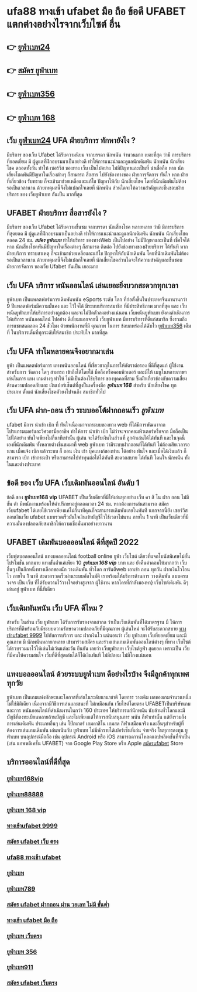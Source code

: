 # ufa88 ทางเข้า ufabet มือ ถือ ข้อดี UFABET แตกต่างอย่างไรจากเว็บไซต์ อื่น

## 👉 [ยูฟ่าเบท24](https://bio.link/madam168)
## 👉 [สมัคร ยูฟ่าเบท](https://bio.link/madam168)
## 👉 [ยูฟ่าเบท356](https://heylink.me/madam168)
## 👉 [ยูฟ่าเบท 168](https://bio.link/madam168)

## เว็บ [ยูฟ่าเบท24](https://bio.link/madam168) UFA ฝ่ายบริการ  ทักหายังไง ?

มีบริการ ของเว็บ Ufabet   ได้รับความนิยม จากบรรดา นักพนัน  จำนวนมาก เยอะที่สุด  ว่ามี การบริการที่ยอดเยี่ยม  มี ผู้ดูแลที่ฝึกอบรมมาเป็นอย่างดี ทำให้การแนะนำและดูแลนักเดิมพัน นักพนัน นักเสี่ยงโชค  ตลอดทั้งวัน  ทำให้ เซอร์วิส ของทาง เว็บ เป็นไปอย่าง ไม่มีปัญหาและเป็นที่  น่าเชื่อถือ หาก  นักเสี่ยงโชคพันมีปัญหาในเรื่องต่างๆ ก็สามารถ  สื่อสาร ไปยังช่องทางของ ฝ่ายการจัดการ   ทันใจ หาก ฝ่ายที่เกี่ยวข้อง รับทราบ  ก็จะเข้ามาช่วยเหลือและแก้ไข ปัญหาให้กับ นักเสี่ยงโชค โดยที่นักเดิมพันไม่ต้องรอเป็นเวลานาน ด้วยเหตุผลนี้จึงไม่แปลกใจเลยที่ นักพนัน ส่วนใดจะให้ความสำคัญและชื่นชอบฝ่ายบริการ ของ เว็บยูฟ่าเบท  กันเป็น  มากที่สุด


## UFABET ฝ่ายบริการ  สื่อสารยังไง ?

มีบริการ ของเว็บ Ufabet  ได้รับความชื่นชม จากบรรดา นักเสี่ยงโชค  หลายหลาย ว่ามี มีการบริการที่สุดยอด  มี ผู้ดูแลที่ฝึกอบรมมาเป็นอย่างดี ทำให้การแนะนำและดูแลนักเดิมพัน นักพนัน นักเสี่ยงโชค  ตลอด 24 ชม.  ***สมัคร ยูฟ่าเบท*** ทำให้บริการ ของทางWeb เป็นไปอย่าง ไม่มีปัญหาและเป็นที่  เชื่อใจได้  หาก  นักเสี่ยงโชคพันมีปัญหาในเรื่องต่างๆ ก็สามารถ ติดต่อ  ไปยังช่องทางของฝ่ายบริการ  ได้ทันที  หากฝ่ายบริการ  ทราบสาเหตุ ก็จะเข้ามาช่วยเหลือและแก้ไข ปัญหาให้กับนักเดิมพัน  โดยที่นักเดิมพันไม่ต้องรอเป็นเวลานาน ด้วยเหตุผลนี้จึงไม่แปลกใจเลยที่ นักเสี่ยงโชคส่วนใดจะให้ความสำคัญและชื่นชอบ ฝ่ายการจัดการ ของเว็บ Ufabet  กันเป็น  เยอะมาก 


## เว็บ UFA บริการ พนันออนไลน์ เล่นเยอะยิ่งบวกสะดวกทุกเวลา

 ยูฟ่าเบท เป็นแพลตฟอร์มการเดิมพันพนัน eSports ระดับ โลก ที่ก่อตั้งขึ้นในประเทศจีนมานานกว่า 9 ปีแพลตฟอร์มมีความมั่นคง และ ไว้ใจได้ มีระบบบริการสมาชิก ที่มีประสิทธิภาพ   มากที่สุด และ เว็บพนันยูฟ่าเบทให้บริการอย่างถูกต้อง และจะไม่ปิดตัวลงอย่างแน่นอน เว็บพนันยูฟ่าเบท ยังคงดำเนินการให้บริการ พนันออนไลน์ ไปอย่าง ดีเยี่ยมนอกจากนี้ เว็บยูฟ่าเบท  มีการบริการที่ดีแก่สมาชิก ซึ่งรวมถึงการแชทสดตลอด 24 ชั่วโมง ด้วยพนักงานที่มี  คุณภาพ ในการ ข้อบกพร่องได้ฉับไว  [ยูฟ่าเบท356](https://bio.link/madam168) เต็มที่ ในบริการเต็มที่ทุกระดับให้สมาชิก ประทับใจ มากที่สุด 

## เว็บ UFA ทำไมหลายคนจึงอยากมาเล่น

 ยูฟ่า เป็นแพลตฟอร์มการ แทงพนันออนไลน์ ที่เชี่ยวชาญในการให้อัตราต่อรอง ที่ดีที่สุดแก่ ผู้ใช้งานสำหรับการ วัดดวง ใดๆ สามารถ เข้าถึงได้โดยใช้  มือถือหรือคอมพิวเตอร์ และมีให้  เมนูในหลายภาษาเล่นในการ  แทง เกมต่างๆ ทำให้  ไม่มีเป็นต้องใช้บริการ ของบุคคลที่สาม ซึ่งมักเกี่ยวข้องกับความเสี่ยงด้านความปลอดภัยและ  เงินเปอร์เซ็นต์ที่สูงป็นเครื่องมือ ***ยูฟ่าเบท 168*** สำหรับ  นักเสี่ยงโชค ทุกประเภท ตั้งแต่ นักเสี่ยงโชคตัวยงไปจนถึง สมาชิกทั่วไป


## เว็บ UFA ฝาก-ถอน เร็ว ระบบออโต้ฝากถอนเร็ว *ยูฟ่าเบท* 

 ufabet  มีการ นำเข้า   เบิก ที่ ทันใจเนื่องมาจากระบบของทาง web  ที่ได้มีการพัฒนาจาก โปรแกรมเมอร์และวิศวกรมืออาชีพ ทำให้การ นำเข้า   เบิก  ไม่ว่าจะจากคอมพิวเตอร์หรือจาก มือถือเป็นไปได้อย่าง ทันใจเพียงไม่กี่นาทีเท่านั้น  ผู้เล่น จะได้รับเงินในส่วนที่ ลูกค้าเล่นได้ได้ทันที  และในจุดนี้เองที่นักเดิมพัน ทั้งหลายต่างชื่นชมมาที่ web  ยูฟ่าเบท  ว่ามีระบบฝากถอนที่ได้ทันที  ไม่ต้องเสียเวลารอนาน เมื่อแจ้ง  เบิก แล้วระบบ ก็ ถอน เงิน เข้า บุ๊คแบงก์ของท่าน ได้อย่าง ทันใจ และเมื่อได้เงินแล้ว ก็สามารถ  เบิก เข้ากระเป๋า หรือสามารถไปทำทุนต่อได้ได้ทันที   สะดวกสบาย  ได้ทันที  โดนใจ นักพนัน ทั้งในและต่างประเทศ

## ข้อดี ของ เว็บ UFA  เว็บเดิมพันออนไลน์ อันดับ 1 

ข้อดี ของ **ยูฟ่าเบท168 vip** UFABET เป็นเว็บเดียวที่มีให้เล่นทุกอย่าง  เว็บ คา สิ โน ฝาก ถอน ไม่มี ขั้น ต่ํา  มีพนักงานพร้อมให้คำปรึกษาอยู่ตลอดเวลา 24 ชม. หากต้องการเล่นสามารถ  สมัครเว็บufabet  ได้เลยใช้เวลาเพียงแค่ไม่กี่นาทีคุณก็จะสามารถเดิมพันเลยในทันที นอกจากนี้ยัง เซอร์วิส   ถอนเงินเว็บ ufabet  แบบรวดเร็วมันใจเงินเข้าบัญชีไวใช้เวลาไม่นาน ภายใน 1 นาที เป็นเว็บเดียวที่มีความมั่นคงปลอดภัยสมาชิกให้ความเชื่อมั่นมาอย่างยาวนาน


## UFABET  เดิมพันบอลออนไลน์ ดีที่สุดปี 2022

เว็บฟุตบอลออนไลน์ แทงบอลออนไลน์ football online   ยูฟ่า   เว็บไซต์ เดียวที่แจกโบนัสพิเศษไม่อั้น โปรโมชั่น  มากมาย  แทงขั้นต่ำแค่เพียง 10 ***ยูฟ่าเบท 168 vip*** บาท และ ยังคืนค่าคอมให้มากกว่า เว็บ อื่นๆ เป็นอีกหนึ่งทางเลือกของนัก วางเดิมพัน ทั่วโลก การันตีweb  เอาเข้า ถอน   ทุกวัน  ฝากเงินไวโอนไว ภายใน 1 นาที สะดวกรวดเร็วผ่านระบบอัตโนมัติ เราพร้อมให้บริการด้านการ วางเดิมพัน แบบครบวงจร เป็น เว็บ ที่ได้รับความไว้วางใจอย่างสูงจาก  ผู้ใช้งาน   หากใครที่กำลังมองหา} เว็บไซต์เดิมพัน ดีๆเล่นอยู่ ยูฟ่าเบท  ที่นี้ทีเดียว


##  เว็บเดิมพันพนัน เว็บ UFA ดีไหม ?

สำหรับ ในส่วน  เว็บ ยูฟ่าเบท  ได้รับการรับรองจากสากล ว่าเป็นเว็บเดิมพันที่ได้มาตรฐาน  มี ให้การบริการที่ดีพร้อมกับมีระบบความรักษาความปลอดภัยที่มีคุณภาพ  ผู้เล่นใหม่  จะได้รับสะดวกสบาย [ทางเข้าufabet 9999](https://linkfly.to/madam168)   ไปกับการบริการ  และ ฝากเงินไว แน่นอนว่า เว็บ ยูฟ่าเบท   เว็บที่ยอดเยี่ยม  และมีคุณภาพ  มี นักพนันหลายกหลาย  เข้ามาร่วมสมัคร และร่วมเล่นเกมเดิมพันออนไลน์ต่างๆ ที่ทาง เว็บไซต์ ได้รวบรวมมาไว้ให้เล่นไม่เว้นแต่ละวัน  ยืนยัน เลยว่า  เว็บยูฟ่าเบท เว็บไซต์ยูฟ่า  สุดยอด  เพราะเป็น เว็บที่มีคนให้ความสนใจ เว็บที่ดีที่สุดเล่นได้ก็ได้เงินทันที ไม่มีปลอม ไม่มีโกงแน่นอน


##  แทงบอลออนไลน์   ด้วยระบบยูฟ่าเบท ดีอย่างไรบ้าง จึงมีลูกค้าทุกเพศทุกวัย

 ยูฟ่าเบท เป็นเกมแห่งทักษะและโอกาสที่เล่นในระดับนานาชาติ โดยการ วางเดิม ผลของเกมจำนวนหนึ่ง ไม่ใช่มิติเดียว เนื่องจากมีวิธีการเล่นและชนะที่ ไม่เหมือนกัน  เว็บไซต์โดยตรง UFABETเป็นบริษัทเกมและการ พนันออนไลน์ที่ดำเนินงานในกว่า 160 ประเทศ ให้บริการแก่นักพนัน นับล้านทั่วโลกและมีบัญชีที่ลงทะเบียนหลายล้านบัญชี และไม่เพียงแต่ให้การสนับสนุนการ พนัน กีฬาเท่านั้น แต่ยังรวมถึงการเล่นเดิมพัน ประเภทอื่นๆ เช่น โป๊กเกอร์ เกมคาสิโน เกมสด กีฬาเสมือนจริง และอื่นๆสำหรับผู้ที่ต้องการเล่นเกมเดิมพัน เล่นพนันกับ ยูฟ่าเบท ไม่มีหักรายได้เปอร์เซ็นที่เล่น จ่ายจริง ในทุการลงทุน  ยูฟ่าเบท  บนอุปกรณ์มือถือ เช่น อุปกรณ์ Android หรือ iOS สามารถดาวน์โหลดแอปพลิเคชั่นที่จำเป็น (เช่น แอพพลิเคชั่น UFABET) จาก Google Play Store หรือ Apple [สมัครufabet](https://linkfly.to/madam168) Store 


## บริการออนไลน์ที่ดีที่สุด

### [ยูฟ่าเบท168vip](https://atom.io/themes/ยูฟ่าเบท356%20สมัครฟรี100%%20โบนัส150%%20ถอนได้100%)
### [ยูฟ่าเบท88888](https://atom.io/themes/ยูฟ่าเบท1688%20สมัครฟรี100%%20โบนัส150%%20ถอนได้100%)
### [ยูฟ่าเบท 168 vip](https://atom.io/themes/ยูฟ่าเบท%20191%20สมัครฟรี100%%20โบนัส150%%20ถอนได้100%)
### [ทางเข้าufabet 9999](https://atom.io/themes/สมัคร%20ufabet%20ฝากถอน%20ผ่านวอเลท%20ไม่มีขั้นต่ำ%20สมัครฟรี100%%20โบนัส150%%20ถอนได้100%)
### [สมัคร ufabet เว็บ ตรง](https://atom.io/themes/ยูฟ่าเบท168%20สมัครฟรี100%%20โบนัส150%%20ถอนได้100%)
### [ufa88 ทางเข้า ufabet](https://atom.io/themes/เว็บ%20ยูฟ่าเบท%20สมัครฟรี100%%20โบนัส150%%20ถอนได้100%)
### [ยูฟ่าเบท](https://atom.io/themes/ทางเข้าufabet%20มือถือ%20สมัครฟรี100%%20โบนัส150%%20ถอนได้100%)
### [ยูฟ่าเบท789](https://atom.io/themes/ยูฟ่าเบท%20เว็บตรง%20สมัครฟรี100%%20โบนัส150%%20ถอนได้100%)
### [สมัคร ufabet ฝากถอน ผ่าน วอเลท ไม่มี ขั้นต่ำ](https://atom.io/themes/ยูฟ่าเบท%201%20สมัครฟรี100%%20โบนัส150%%20ถอนได้100%)
### [ทางเข้า ufabet มือ ถือ](https://atom.io/themes/ufa88%20ทางเข้า%20ufabet%20มือถือ%20สมัครฟรี100%%20โบนัส150%%20ถอนได้100%)
### [ยูฟ่าเบท เว็บตรง](https://atom.io/themes/ยูฟ่าเบท%20168%20สมัครฟรี100%%20โบนัส150%%20ถอนได้100%)
### [ยูฟ่าเบท 356](https://atom.io/themes/ยูฟ่าเบท%2088888%20สมัครฟรี100%%20โบนัส150%%20ถอนได้100%)
### [ยูฟ่าเบท911](https://atom.io/themes/ยูฟ่าเบท%20888%20สมัครฟรี100%%20โบนัส150%%20ถอนได้100%)
### [สมัคร ufabet เว็บตรง](https://atom.io/themes/ทางเข้าufabet%209999%20สมัครฟรี100%%20โบนัส150%%20ถอนได้100%)